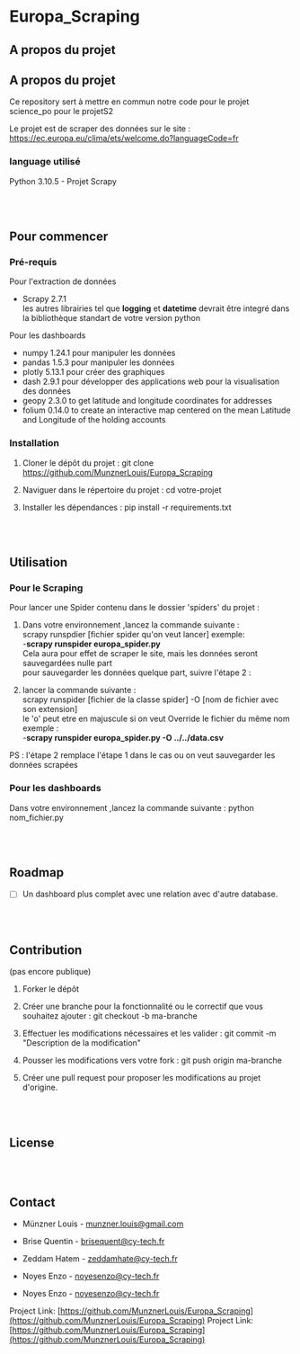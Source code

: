 # Europa_Scraping


## A propos du projet



## A propos du projet

Ce repository sert à mettre en commun notre code pour le projet science_po pour le projetS2

Le projet est de scraper des données sur le site : https://ec.europa.eu/clima/ets/welcome.do?languageCode=fr


### language utilisé

Python 3.10.5 - Projet Scrapy


<br><br>
<!-- GETTING STARTED -->
## Pour commencer

### Pré-requis

Pour l'extraction de données
- Scrapy 2.7.1  
les autres librairies tel que **logging** et **datetime** devrait être integré dans la bibliothèque standart de votre version python  

Pour les dashboards
- numpy 1.24.1 pour manipuler les données
- pandas 1.5.3 pour manipuler les données
- plotly 5.13.1 pour créer des graphiques
- dash 2.9.1 pour développer des applications web pour la visualisation des données
- geopy 2.3.0 to get latitude and longitude coordinates for addresses 
- folium 0.14.0 to create an interactive map centered on the mean Latitude and Longitude of the holding accounts

### Installation

1. Cloner le dépôt du projet : git clone https://github.com/MunznerLouis/Europa_Scraping

2. Naviguer dans le répertoire du projet : cd votre-projet

3. Installer les dépendances : pip install -r requirements.txt


<br><br>
<!-- USAGE EXAMPLES -->
## Utilisation
### Pour le Scraping
Pour lancer une Spider contenu dans le dossier 'spiders' du projet :    
  
1. Dans votre environnement ,lancez la commande suivante :  
scrapy runspdier [fichier spider qu'on veut lancer] exemple:  
-**scrapy runspider europa_spider.py**  
Cela aura pour effet de scraper le site, mais les données seront sauvegardées nulle part  
pour sauvegarder les données quelque part, suivre l'étape 2 : 

2. lancer la commande suivante :   
scrapy runspider [fichier de la classe spider] -O [nom de fichier avec son extension]  
le 'o' peut etre en majuscule si on veut Override le fichier du même nom  
exemple :  
-**scrapy runspider europa_spider.py -O ../../data.csv**    
  
PS : l'étape 2 remplace l'étape 1 dans le cas ou on veut sauvegarder les données scrapées  

### Pour les dashboards
Dans votre environnement ,lancez la commande suivante :
python nom_fichier.py

<br><br>
<!-- ROADMAP -->
## Roadmap

- [ ] Un dashboard plus complet avec une relation avec d'autre database.



<br><br>
<!-- CONTRIBUTING -->
## Contribution
(pas encore publique)

1. Forker le dépôt

2. Créer une branche pour la fonctionnalité ou le correctif que vous souhaitez ajouter : git checkout -b ma-branche
 
3. Effectuer les modifications nécessaires et les valider : git commit -m "Description de la modification"

4. Pousser les modifications vers votre fork : git push origin ma-branche

5. Créer une pull request pour proposer les modifications au projet d'origine.



<br><br>
<!-- LICENSE -->
## License



<br><br>
<!-- CONTACT -->
## Contact

- Münzner Louis - munzner.louis@gmail.com 

- Brise Quentin - brisequent@cy-tech.fr 

- Zeddam Hatem - zeddamhate@cy-tech.fr  

- Noyes Enzo - noyesenzo@cy-tech.fr  
- Noyes Enzo - noyesenzo@cy-tech.fr  

Project Link: [https://github.com/MunznerLouis/Europa_Scraping](https://github.com/MunznerLouis/Europa_Scraping)
Project Link: [https://github.com/MunznerLouis/Europa_Scraping](https://github.com/MunznerLouis/Europa_Scraping)


